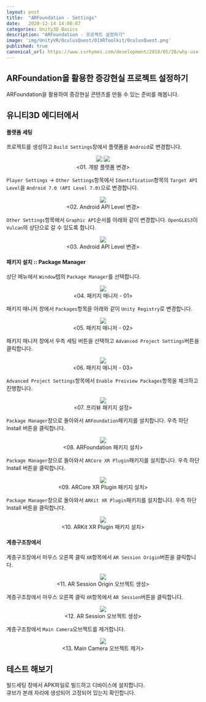 ```yaml
---
layout: post
title:  "ARFoundation - Settings"
date:   2020-12-14 14:00:07
categories: Unity3D Basics
description: "ARFoundation - 프로젝트 설정하기"
image: 'img/UnityVR/OculusQuest/01XRToolkit/OculusQuest.png'
published: true
canonical_url: https://www.csrhymes.com/development/2018/05/28/why-use-a-static-site-generator.html
---
```


## ARFoundation을 활용한 증강현실 프로젝트 설정하기  
ARFoundation을 활용하여 증강현실 콘텐츠를 만들 수 있는 준비를 해봅니다.
  
## 유니티3D 에디터에서  
  
#### 플랫폼 세팅
프로젝트를 생성하고 `Build Settings`창에서 플랫폼을 `Android`로 변경합니다.  
<p align="center"><img src="/img/UnityVR/OculusQuest/01XRToolkit/01.PNG"> <img src="/img/UnityVR/OculusQuest/01XRToolkit/02.PNG"><br/>
<01. 개발 플렛폼 변경></p>
  
`Player Settings` -> `Other Settings`항목에서 `Identification`항목의 `Target API Level`을 `Android 7.0 (API Level 7.0)`으로 변경합니다.  
<p align="center"><img src="/img/UnityAR/ARFoundation/01/02.PNG"><br/>
<02. Android API Level 변경></p>
  
`Other Settings`항목에서 `Graphic API`순서를 아래와 같이 변경합니다. `OpenGLES3`이 `Vulcan`의 상단으로 갈 수 있도록 합니다.  
<p align="center"><img src="/img/UnityAR/ARFoundation/01/01.PNG"><br/>
<03. Android API Level 변경></p>
  
#### 패키지 설치 :: Package Manager
상단 메뉴에서 `Window`탭의 `Package Manager`를 선택합니다.  
<p align="center"><img src="/img/UnityVR/OculusQuest/01XRToolkit/08.PNG"><br/>
<04. 패키지 매니저 - 01></p>
  
패키지 매니저 창에서 `Packages`항목을 아래와 같이 `Unity Registry`로 변경합니다.  
<p align="center"><img src="/img/UnityVR/OculusQuest/01XRToolkit/09.PNG"><br/>
<05. 패키지 매니저 - 02></p>
  
패키지 매니저 창에서 우측 세팅 버튼을 선택하고 `Advanced Project Settings`버튼을 클릭합니다. 
<p align="center"><img src="/img/UnityVR/OculusQuest/01XRToolkit/10.PNG"><br/>
<06. 패키지 매니저 - 03></p>
  
`Advanced Project Settings`항목에서 `Enable Preiview Packages`항목을 체크하고 진행합니다.  
<p align="center"><img src="/img/UnityVR/OculusQuest/01XRToolkit/11.PNG"><br/>
<07. 프리뷰 패키지 설정></p>

`Package Manager`창으로 돌아와서 `ARFoundation`패키지를 설치합니다. 우측 하단 Install 버튼을 클릭합니다.  
<p align="center"><img src="/img/UnityAR/ARFoundation/01/03.PNG"><br/>
<08. ARFoundation 패키지 설치></p>
  
`Package Manager`창으로 돌아와서 `ARCore XR Plugin`패키지를 설치합니다. 우측 하단 Install 버튼을 클릭합니다.  
<p align="center"><img src="/img/UnityAR/ARFoundation/01/04.PNG"><br/>
<09. ARCore XR Plugin 패키지 설치></p>
  
`Package Manager`창으로 돌아와서 `ARKit XR Plugin`패키지를 설치합니다. 우측 하단 Install 버튼을 클릭합니다.  
<p align="center"><img src="/img/UnityAR/ARFoundation/01/05.PNG"><br/>
<10. ARKit XR Plugin 패키지 설치></p>
  
#### 계층구조창에서
계층구조창에서 마우스 오른쪽 클릭 `XR`항목에서 `AR Session Origin`버튼을 클릭합니다.  
<p align="center"><img src="/img/UnityAR/ARFoundation/01/06.PNG"><br/>
<11. AR Session Origin 오브젝트 생성></p>
  
계층구조창에서 마우스 오른쪽 클릭 `XR`항목에서 `AR Session`버튼을 클릭합니다.  
<p align="center"><img src="/img/UnityAR/ARFoundation/01/07.PNG"><br/>
<12. AR Session 오브젝트 생성></p>
  
계층구조창에서 `Main Camera`오브젝트를 제거합니다.  
<p align="center"><img src="/img/UnityAR/ARFoundation/01/08.PNG"><br/>
<13. Main Camera 오브젝트 제거></p>

## 테스트 해보기
빌드세팅 창에서 APK파일로 빌드하고 디바이스에 설치합니다.  
큐브가 본래 자리에 생성되어 고정되어 있는지 확인합니다.  
